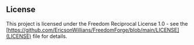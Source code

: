 ## License

This project is licensed under the Freedom Reciprocal License 1.0 - see the [https://github.com/EricsonWillians/FreedomForge/blob/main/LICENSE](LICENSE) file for details.